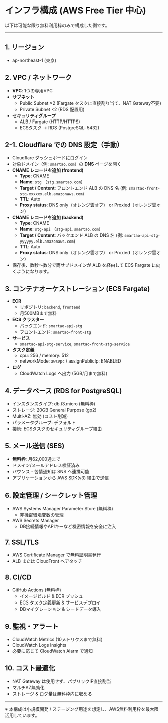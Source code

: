 # インフラ構成 (AWS Free Tier 中心)

以下は可能な限り無料利用枠のみで構成した例です。

---

## 1. リージョン
- ap-northeast-1 (東京)

## 2. VPC / ネットワーク
- **VPC**: 1つの専用VPC
- **サブネット**
  - Public Subnet ×2 (Fargate タスクに直接割り当て、NAT Gateway不要)
  - Private Subnet ×2 (RDS 配置用)
- **セキュリティグループ**
  - ALB / Fargate (HTTP/HTTPS)
  - ECSタスク → RDS (PostgreSQL: 5432)

## 2-1. Cloudflare での DNS 設定（手動）
- Cloudflare ダッシュボードにログイン
- 対象ドメイン（例: `smartao.com`）の **DNS** ページを開く
- **CNAME レコードを追加 (frontend)**
  - **Type**: CNAME
  - **Name**: `stg`  （`stg.smartao.com`）
  - **Target / Content**: フロントエンド ALB の DNS 名 (例: `smartao-front-stg-xxxxxx.elb.amazonaws.com`)
  - **TTL**: Auto
  - **Proxy status**: DNS only（オレンジ雲オフ） or Proxied（オレンジ雲オン）
- **CNAME レコードを追加 (backend)**
  - **Type**: CNAME
  - **Name**: `stg-api`  （`stg-api.smartao.com`）
  - **Target / Content**: バックエンド ALB の DNS 名 (例: `smartao-api-stg-yyyyyy.elb.amazonaws.com`)
  - **TTL**: Auto
  - **Proxy status**: DNS only（オレンジ雲オフ） or Proxied（オレンジ雲オン）
- 保存後、数秒～数分で両サブドメインが ALB を経由して ECS Fargate に向くようになります。

## 3. コンテナオーケストレーション (ECS Fargate)
- **ECR**
  - リポジトリ: `backend`, `frontend`
  - 月500MBまで無料
- **ECS クラスター**
  - バックエンド: `smartao-api-stg`
  - フロントエンド: `smartao-front-stg`
- **サービス**
  - `smartao-api-stg-service`, `smartao-front-stg-service`
- **タスク定義**
  - cpu: 256 / memory: 512
  - networkMode: `awsvpc` / assignPublicIp: ENABLED
- **ログ**
  - CloudWatch Logs へ出力 (5GB/月まで無料)

## 4. データベース (RDS for PostgreSQL)
- インスタンスタイプ: db.t3.micro (無料枠)
- ストレージ: 20GB General Purpose (gp2)
- Multi-AZ: 無効 (コスト削減)
- パラメータグループ: デフォルト
- 接続: ECSタスクのセキュリティグループ経由

## 5. メール送信 (SES)
- **無料枠**: 月62,000通まで
- ドメイン/メールアドレス検証済み
- バウンス・苦情通知は SNS へ連携可能
- アプリケーションから AWS SDK(v3) 経由で送信

## 6. 設定管理 / シークレット管理
- AWS Systems Manager Parameter Store (無料枠)
  - 非機密環境変数の管理
- AWS Secrets Manager
  - DB接続情報やAPIキーなど機密情報を安全に注入

## 7. SSL/TLS
- AWS Certificate Manager で無料証明書発行
- ALB または CloudFront へアタッチ

## 8. CI/CD
- GitHub Actions (無料枠)
  - イメージビルド & ECR プッシュ
  - ECS タスク定義更新 & サービスデプロイ
  - DBマイグレーション & シードデータ導入

## 9. 監視・アラート
- CloudWatch Metrics (10メトリクスまで無料)
- CloudWatch Logs Insights
- 必要に応じて CloudWatch Alarm で通知

## 10. コスト最適化
- NAT Gateway は使用せず、パブリックIP直接割当
- マルチAZ無効化
- ストレージ & ログ量は無料枠内に収める

---

※ 本構成は小規模開発 / ステージング用途を想定し、AWS無料利用枠を最大限活用しています。
